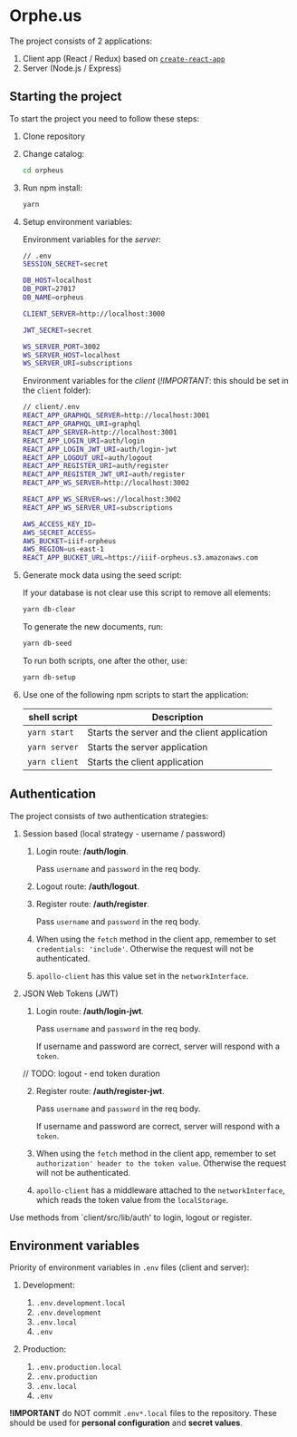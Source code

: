 # Orphe.us

The project consists of 2 applications:
1.	Client app (React / Redux) based on [`create-react-app`](https://github.com/facebookincubator/create-react-app)
2.	Server (Node.js / Express)

## Starting the project

To start the project you need to follow these steps:
1.	Clone repository

2.	Change catalog:

	```sh
	cd orpheus
	```

3.	Run npm install:

	```sh
	yarn
	```

4.	Setup environment variables:

	Environment variables for the *server*:
	```sh
	// .env
	SESSION_SECRET=secret
	
	DB_HOST=localhost
	DB_PORT=27017
	DB_NAME=orpheus

	CLIENT_SERVER=http://localhost:3000

	JWT_SECRET=secret

	WS_SERVER_PORT=3002
	WS_SERVER_HOST=localhost
	WS_SERVER_URI=subscriptions
	```

	Environment variables for the *client* (*!IMPORTANT*: this should be set in the `client` folder):
	```sh
	// client/.env
	REACT_APP_GRAPHQL_SERVER=http://localhost:3001
	REACT_APP_GRAPHQL_URI=graphql
	REACT_APP_SERVER=http://localhost:3001
	REACT_APP_LOGIN_URI=auth/login
	REACT_APP_LOGIN_JWT_URI=auth/login-jwt
	REACT_APP_LOGOUT_URI=auth/logout
	REACT_APP_REGISTER_URI=auth/register
	REACT_APP_REGISTER_JWT_URI=auth/register
	REACT_APP_WS_SERVER=http://localhost:3002

	REACT_APP_WS_SERVER=ws://localhost:3002
	REACT_APP_WS_SERVER_URI=subscriptions

	AWS_ACCESS_KEY_ID=
    AWS_SECRET_ACCESS=
    AWS_BUCKET=iiif-orpheus
    AWS_REGION=us-east-1
    REACT_APP_BUCKET_URL=https://iiif-orpheus.s3.amazonaws.com
	```

5.	Generate mock data using the seed script:

	If your database is not clear use this script to remove all elements:
	```sh
	yarn db-clear
	```

	To generate the new documents, run:
	```sh
	yarn db-seed
	```

	To run both scripts, one after the other, use:
	```sh
	yarn db-setup
	```


6.	Use one of the following npm scripts to start the application:

	| shell script | Description |
	| ------ | ------ |
	| `yarn start` | Starts the server and the client application |
	| `yarn server` | Starts the server application |
	| `yarn client` | Starts the client application|

## Authentication

The project consists of two authentication strategies:
1.	Session based (local strategy - username / password)

	1. Login route: **/auth/login**.

		Pass `username` and `password` in the req body.

	2. Logout route: **/auth/logout**.

	3. Register route: **/auth/register**.

		Pass `username` and `password` in the req body.

	4. When using the `fetch` method in the client app, remember to set `credentials: 'include'`. Otherwise the request will not be authenticated.

	5. `apollo-client` has this value set in the `networkInterface`.

2.	JSON Web Tokens (JWT)

	1. Login route: **/auth/login-jwt**.

		Pass `username` and `password` in the req body.

		If username and password are correct, server will respond with a `token`.

	// TODO: logout - end token duration

	2. Register route: **/auth/register-jwt**.

		Pass `username` and `password` in the req body.

		If username and password are correct, server will respond with a `token`.

	3. When using the `fetch` method in the client app, remember to set `authorization' header to the token value`. Otherwise the request will not be authenticated.

	4. `apollo-client` has a middleware attached to the `networkInterface`, which reads the token value from the `localStorage`.

Use methods from `client/src/lib/auth' to login, logout or register.

## Environment variables

Priority of environment variables in `.env` files (client and server):

1.	Development:

	1.	`.env.development.local`
	2.	`.env.development`
	3.	`.env.local`
	4.	`.env`

2.	Production:

	1.	`.env.production.local`
	2.	`.env.production`
	3.	`.env.local`
	4.	`.env`

**!IMPORTANT** do NOT commit `.env*.local` files to the repository. These should be used for __personal configuration__ and __secret values__.
